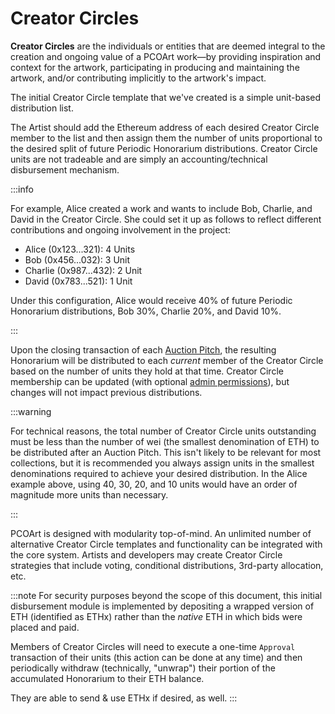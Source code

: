 # Creator Circles

**Creator Circles** are the individuals or entities that are deemed integral to the creation and ongoing value of a PCOArt work—by providing inspiration and context for the artwork,  participating in producing and maintaining the artwork, and/or contributing implicitly to the artwork's impact.

The initial Creator Circle template that we've created is a simple unit-based distribution list. 

The Artist should add the Ethereum address of each desired Creator Circle member to the list and then assign them the number of units proportional to the desired split of future Periodic Honorarium distributions. Creator Circle units are not tradeable and are simply an accounting/technical disbursement mechanism.

:::info

For example, Alice created a work and wants to include Bob, Charlie, and David in the Creator Circle. She could set it up as follows to reflect different contributions and ongoing involvement in the project:

- Alice (0x123...321): 4 Units
- Bob (0x456...032): 3 Unit
- Charlie (0x987...432): 2 Unit
- David (0x783...521): 1 Unit

Under this configuration, Alice would receive 40% of future Periodic Honorarium distributions, Bob 30%, Charlie 20%, and David 10%. 

:::

Upon the closing transaction of each [Auction Pitch](auction-pitches), the resulting Honorarium will be distributed to each _current_ member of the Creator Circle based on the number of units they hold at that time. Creator Circle membership can be updated (with optional [admin permissions](admin-permissions)), but changes will not impact previous distributions.

:::warning

For technical reasons, the total number of Creator Circle units outstanding must be less than the number of wei (the smallest denomination of ETH) to be distributed after an Auction Pitch. This isn't likely to be relevant for most collections, but it is recommended you always assign units in the smallest denominations required to achieve your desired distribution. In the Alice example above, using 40, 30, 20, and 10 units would have an order of magnitude more units than necessary.

:::

PCOArt is designed with modularity top-of-mind. An unlimited number of alternative Creator Circle templates and functionality can be integrated with the core system. Artists and developers may create Creator Circle strategies that include voting, conditional distributions, 3rd-party allocation, etc.

:::note
For security purposes beyond the scope of this document, this initial disbursement module is implemented by depositing a wrapped version of ETH (identified as ETHx) rather than the _native_ ETH in which bids were placed and paid.&#x20;

Members of Creator Circles will need to execute a one-time `Approval` transaction of their units (this action can be done at any time) and then periodically withdraw (technically, "unwrap") their portion of the accumulated Honorarium to their ETH balance.&#x20;

They are able to send & use ETHx if desired, as well.
:::